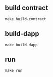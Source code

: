## build contract
    
    make build-contract
   
## build-dapp
    make build-dapp

## run
    make run 